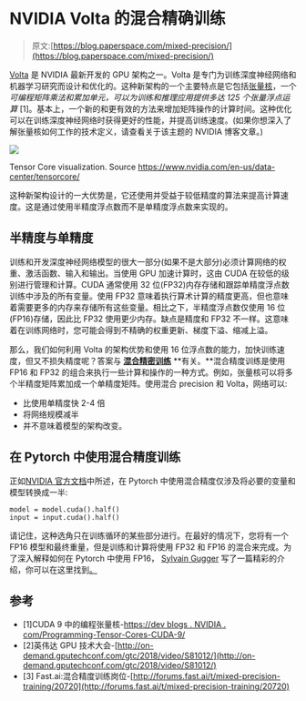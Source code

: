 # NVIDIA Volta 的混合精确训练

> 原文:[https://blog.paperspace.com/mixed-precision/](https://blog.paperspace.com/mixed-precision/)

[Volta](https://en.wikipedia.org/wiki/Volta_(microarchitecture)) 是 NVIDIA 最新开发的 GPU 架构之一。Volta 是专门为训练深度神经网络和机器学习研究而设计和优化的。这种新架构的一个主要特点是它包括[张量核](https://www.nvidia.com/en-us/data-center/tensorcore/)，一个*可编程矩阵乘法和累加单元，可以为训练和推理应用提供多达 125 个张量浮点运算* [1]。基本上，一个新的和更有效的方法来增加矩阵操作的计算时间。这种优化可以在训练深度神经网络时获得更好的性能，并提高训练速度。(如果你想深入了解张量核如何工作的技术定义，请查看关于该主题的 NVIDIA 博客文章。)

![](../Images/72e50cb5cd2dfd95c4d13481e5d64d3b.png)

Tensor Core visualization. Source https://www.nvidia.com/en-us/data-center/tensorcore/

这种新架构设计的一大优势是，它还使用并受益于较低精度的算法来提高计算速度。这是通过使用半精度浮点数而不是单精度浮点数来实现的。

## 半精度与单精度

训练和开发深度神经网络模型的很大一部分(如果不是大部分)必须计算网络的权重、激活函数、输入和输出。当使用 GPU 加速计算时，这由 CUDA 在较低的级别进行管理和计算。CUDA 通常使用 32 位(FP32)内存存储和跟踪单精度浮点数训练中涉及的所有变量。使用 FP32 意味着执行算术计算的精度更高，但也意味着需要更多的内存来存储所有这些变量。相比之下，半精度浮点数仅使用 16 位(FP16)存储，因此比 FP32 使用更少内存。缺点是精度和 FP32 不一样。这意味着在训练网络时，您可能会得到不精确的权重更新、梯度下溢、缩减上溢。

那么，我们如何利用 Volta 的架构优势和使用 16 位浮点数的能力，加快训练速度，但又不损失精度呢？答案与 [**混合精密训练**](https://devblogs.nvidia.com/mixed-precision-training-deep-neural-networks/) **有关。**混合精度训练是使用 FP16 和 FP32 的组合来执行一些计算和操作的一种方式。例如，张量核可以将多个半精度矩阵累加成一个单精度矩阵。使用混合 precision 和 Volta，网络可以:

*   比使用单精度快 2-4 倍
*   将网络规模减半
*   并不意味着模型的架构改变。

## 在 Pytorch 中使用混合精度训练

正如[NVIDIA 官方文档](https://docs.nvidia.com/deeplearning/sdk/mixed-precision-training/index.html)中所述，在 Pytorch 中使用混合精度仅涉及将必要的变量和模型转换成一半:

```
model = model.cuda().half()
input = input.cuda().half() 
```

请记住，这种选角只在训练循环的某些部分进行。在最好的情况下，您将有一个 FP16 模型和最终重量，但是训练和计算将使用 FP32 和 FP16 的混合来完成。为了深入解释如何在 Pytorch 中使用 FP16， [Sylvain Gugger](https://sgugger.github.io/) 写了一篇精彩的介绍，你可以在这里找到[。](http://forums.fast.ai/t/mixed-precision-training/20720)

## 参考

*   [1]CUDA 9 中的编程张量核-[https://dev blogs . NVIDIA . com/Programming-Tensor-Cores-CUDA-9/](https://devblogs.nvidia.com/programming-tensor-cores-cuda-9/)
*   [2]英伟达 GPU 技术大会-[http://on-demand.gputechconf.com/gtc/2018/video/S81012/](http://on-demand.gputechconf.com/gtc/2018/video/S81012/)
*   [3] Fast.ai:混合精度训练岗位-[http://forums.fast.ai/t/mixed-precision-training/20720](http://forums.fast.ai/t/mixed-precision-training/20720)